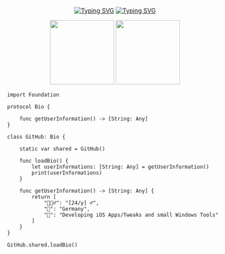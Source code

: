 <p align="center">
<a href="https://git.io/typing-svg"><img src="https://readme-typing-svg.demolab.com?font=Fira+Code&weight=200&size=35&pause=1000&color=00E1F7&center=true&random=false&width=650&lines=%E2%98%85+Install+Package+Files;%5BSwift%5D+iOS+App%2FTweak+Developer;%5BAutoHotKey%5D+Windows+Developer" alt="Typing SVG" /></a>
<a href="https://git.io/typing-svg"><img src="https://readme-typing-svg.demolab.com?font=Fira+Code&weight=200&size=25&duration=10000&pause=500&color=DED2FF&center=true&random=false&width=650&lines=Passion+for+Coding+%3C3" alt="Typing SVG" /></a>
</p>

<p align= "center">
  <img height= "150" src="https://github-readme-stats.vercel.app/api?username=pkgFiles&theme=merko&show_icons=true&include_all_commits=false" />
  <img height= "150" src="https://github-readme-stats.vercel.app/api/top-langs/?username=pkgFiles&theme=merko&layout=compact" />
</p>

```golang
import Foundation

protocol Bio {
    
    func getUserInformation() -> [String: Any]
}

class GitHub: Bio {

    static var shared = GitHub()
    
    func loadBio() {
        let userInformations: [String: Any] = getUserInformation()
        print(userInformations)
    }
    
    func getUserInformation() -> [String: Any] {
        return [
            "🙎🏼‍♂️": "[24/y] ♂︎",
            "📍": "Germany",
            "📝": "Developing iOS Apps/Tweaks and small Windows Tools"
        ]
    }
}

GitHub.shared.loadBio()

```
